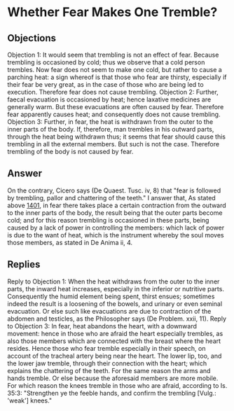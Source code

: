 # Whether Fear Makes One Tremble?
## Objections
Objection 1: It would seem that trembling is not an effect of fear. Because trembling is occasioned by cold; thus we observe that a cold person trembles. Now fear does not seem to make one cold, but rather to cause a parching heat: a sign whereof is that those who fear are thirsty, especially if their fear be very great, as in the case of those who are being led to execution. Therefore fear does not cause trembling.
Objection 2: Further, faecal evacuation is occasioned by heat; hence laxative medicines are generally warm. But these evacuations are often caused by fear. Therefore fear apparently causes heat; and consequently does not cause trembling.
Objection 3: Further, in fear, the heat is withdrawn from the outer to the inner parts of the body. If, therefore, man trembles in his outward parts, through the heat being withdrawn thus; it seems that fear should cause this trembling in all the external members. But such is not the case. Therefore trembling of the body is not caused by fear.
## Answer
On the contrary, Cicero says (De Quaest. Tusc. iv, 8) that "fear is followed by trembling, pallor and chattering of the teeth."
I answer that, As stated above [1401](A[1]), in fear there takes place a certain contraction from the outward to the inner parts of the body, the result being that the outer parts become cold; and for this reason trembling is occasioned in these parts, being caused by a lack of power in controlling the members: which lack of power is due to the want of heat, which is the instrument whereby the soul moves those members, as stated in De Anima ii, 4.
## Replies
Reply to Objection 1: When the heat withdraws from the outer to the inner parts, the inward heat increases, especially in the inferior or nutritive parts. Consequently the humid element being spent, thirst ensues; sometimes indeed the result is a loosening of the bowels, and urinary or even seminal evacuation. Or else such like evacuations are due to contraction of the abdomen and testicles, as the Philosopher says (De Problem. xxii, 11).
Reply to Objection 3: In fear, heat abandons the heart, with a downward movement: hence in those who are afraid the heart especially trembles, as also those members which are connected with the breast where the heart resides. Hence those who fear tremble especially in their speech, on account of the tracheal artery being near the heart. The lower lip, too, and the lower jaw tremble, through their connection with the heart; which explains the chattering of the teeth. For the same reason the arms and hands tremble. Or else because the aforesaid members are more mobile. For which reason the knees tremble in those who are afraid, according to Is. 35:3: "Strengthen ye the feeble hands, and confirm the trembling [Vulg.: 'weak'] knees."